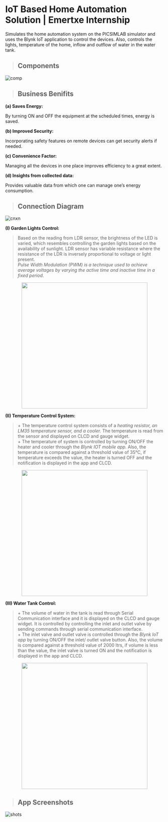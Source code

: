 
# IoT Based Home Automation Solution | Emertxe Internship

Simulates the home automation system on the PICSIMLAB simulator and uses the Blynk IoT application to control the devices. Also, controls the lights, temperature of the home, inflow and outflow of water in the water tank.

> ## Components
 ![comp](https://user-images.githubusercontent.com/97796804/218394172-2e64b3ee-ae22-42d7-9ee7-bfe7b7b8473a.JPG)

> ## Business Benifits
**(a) Saves Energy:**

By turning ON and OFF the equipment at the scheduled times, energy is saved.

**(b) Improved Security:**

Incorporating safety features on remote devices can get security alerts if needed.

**(c) Convenience Factor:**

Managing all the devices in one place improves efficiency to a great extent.

**(d) Insights from collected data:**

Provides valuable data from which one can manage one’s energy consumption.

> ## Connection Diagram
![cnxn](https://user-images.githubusercontent.com/97796804/218395858-1e1e4cc8-ea42-4d39-ab9b-cb98603b9938.JPG)

__(I) Garden Lights Control:__
> Based on the reading from LDR sensor, the brightness of the LED is varied, which resembles controlling the garden lights based on the availability of sunlight. LDR sensor has variable resistance where the resistance of the LDR is inversely proportional to voltage or light present. <br />
> _Pulse Width Modulation (PWM) is a technique used to achieve average voltages by varying the active time and inactive time in a fixed period_.<br />
<p align="center">
  <img width="400" src="https://user-images.githubusercontent.com/97796804/218396585-9942c6cb-f754-441c-b3d1-73476a126aa0.JPG">
</p>

__(II) Temperature Control System:__
> \+ The temperature control system consists of a _heating resistor, an LM35 temperature sensor, and a cooler._ The temperature is read from the sensor and displayed on CLCD and gauge widget. <br />
> \+ The temperature of system is controlled by turning ON/OFF the heater and cooler through the _Blynk IOT mobile app._ Also, the temperature is compared against a threshold value of 35°C, if temperature exceeds the value, the heater is turned OFF and the notification is displayed in the app and CLCD.<br />
<p align="center">
  <img width="400" src="https://user-images.githubusercontent.com/97796804/218398835-f88bd6cb-0848-4539-ae5a-76280f826636.JPG">
</p>

__(III) Water Tank Control:__
> \+ The volume of water in the tank is read through Serial Communication interface and it is displayed on the CLCD and gauge widget. It is controlled by controlling the inlet and outlet valve by sending commands through serial communication interface. <br />
> \+ The inlet valve and outlet valve is controlled through the _Blynk IoT app_ by turning ON/OFF the inlet/ outlet valve button. Also, the volume is compared against a threshold value of 2000 ltrs, if volume is less than the value, the inlet valve is turned ON and the notification is displayed in the app and CLCD.<br />
<p align="center">
  <img width="400" src="https://user-images.githubusercontent.com/97796804/218399027-8412df3b-42bc-49a7-8efb-10004de775a3.JPG">
</p>

> ## App Screenshots
![shots](https://user-images.githubusercontent.com/97796804/218400839-1d8b1dbb-3e27-4c09-85ea-b0049fa8c73a.JPG)
